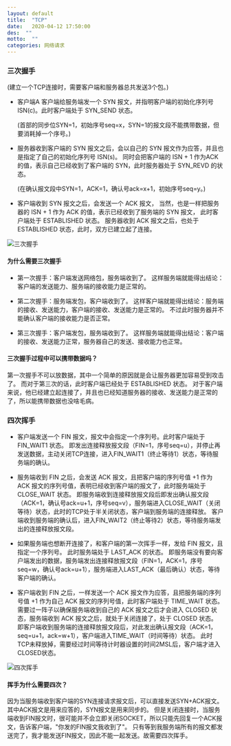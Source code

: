 ```yaml
---
layout: default
title:  "TCP"
date:   2020-04-12 17:50:00
des:  ""
motto:  ""
categories: 网络请求
---
```


### 三次握手

(建立一个TCP连接时，需要客户端和服务器总共发送3个包。)

* 客户端A 客户端给服务端发一个 SYN 报文，并指明客户端的初始化序列号 ISN(c)。此时客户端处于 SYN_SEND 状态。

    (首部的同步位SYN=1，初始序号seq=x，SYN=1的报文段不能携带数据，但要消耗掉一个序号。)

* 服务器收到客户端的 SYN 报文之后，会以自己的 SYN 报文作为应答，并且也是指定了自己的初始化序列号 ISN(s)。
同时会把客户端的 ISN + 1 作为ACK 的值，表示自己已经收到了客户端的 SYN，此时服务器处于 SYN_REVD 的状态。

    (在确认报文段中SYN=1，ACK=1，确认号ack=x+1，初始序号seq=y。)

* 客户端收到 SYN 报文之后，会发送一个 ACK 报文，
当然，也是一样把服务器的 ISN + 1 作为 ACK 的值，表示已经收到了服务端的 SYN 报文，
此时客户端处于 ESTABLISHED 状态。
服务器收到 ACK 报文之后，也处于 ESTABLISHED 状态，此时，双方已建立起了连接。

![三次握手](https://img-blog.csdn.net/20170817215133579?watermark/2/text/aHR0cDovL2Jsb2cuY3Nkbi5uZXQvdTAxMDQyOTQyNA==/font/5a6L5L2T/fontsize/400/fill/I0JBQkFCMA==/dissolve/70/gravity/SouthEast)

#### 为什么需要三次握手

* 第一次握手：客户端发送网络包，服务端收到了。
这样服务端就能得出结论：客户端的发送能力、服务端的接收能力是正常的。

* 第二次握手：服务端发包，客户端收到了。
这样客户端就能得出结论：服务端的接收、发送能力，客户端的接收、发送能力是正常的。
不过此时服务器并不能确认客户端的接收能力是否正常。

* 第三次握手：客户端发包，服务端收到了。
这样服务端就能得出结论：客户端的接收、发送能力正常，服务器自己的发送、接收能力也正常。

#### 三次握手过程中可以携带数据吗？

第一次握手不可以放数据，其中一个简单的原因就是会让服务器更加容易受到攻击了。
而对于第三次的话，此时客户端已经处于 ESTABLISHED 状态。
对于客户端来说，他已经建立起连接了，并且也已经知道服务器的接收、发送能力是正常的了，所以能携带数据也没啥毛病。

### 四次挥手

* 客户端发送一个 FIN 报文，报文中会指定一个序列号。此时客户端处于 FIN_WAIT1 状态。 
  即发出连接释放报文段（FIN=1，序号seq=u），并停止再发送数据，主动关闭TCP连接，进入FIN_WAIT1（终止等待1）状态，等待服务端的确认。

* 服务端收到 FIN 之后，会发送 ACK 报文，且把客户端的序列号值 +1 作为 ACK 报文的序列号值，表明已经收到客户端的报文了，此时服务端处于 CLOSE_WAIT 状态。
  即服务端收到连接释放报文段后即发出确认报文段（ACK=1，确认号ack=u+1，序号seq=v），服务端进入CLOSE_WAIT（关闭等待）状态，此时的TCP处于半关闭状态，客户端到服务端的连接释放。
  客户端收到服务端的确认后，进入FIN_WAIT2（终止等待2）状态，等待服务端发出的连接释放报文段。
  
* 如果服务端也想断开连接了，和客户端的第一次挥手一样，发给 FIN 报文，且指定一个序列号。
  此时服务端处于 LAST_ACK 的状态。
  即服务端没有要向客户端发出的数据，服务端发出连接释放报文段（FIN=1，ACK=1，序号seq=w，确认号ack=u+1），服务端进入LAST_ACK（最后确认）状态，等待客户端的确认。
  
* 客户端收到 FIN 之后，一样发送一个 ACK 报文作为应答，且把服务端的序列号值 +1 作为自己 ACK 报文的序列号值，此时客户端处于 TIME_WAIT 状态。
  需要过一阵子以确保服务端收到自己的 ACK 报文之后才会进入 CLOSED 状态，服务端收到 ACK 报文之后，就处于关闭连接了，处于 CLOSED 状态。
  即客户端收到服务端的连接释放报文段后，对此发出确认报文段（ACK=1，seq=u+1，ack=w+1），客户端进入TIME_WAIT（时间等待）状态。
  此时TCP未释放掉，需要经过时间等待计时器设置的时间2MSL后，客户端才进入CLOSED状态。
  
![四次挥手](https://img-blog.csdn.net/20170817220955061?watermark/2/text/aHR0cDovL2Jsb2cuY3Nkbi5uZXQvdTAxMDQyOTQyNA==/font/5a6L5L2T/fontsize/400/fill/I0JBQkFCMA==/dissolve/70/gravity/SouthEast)

#### 挥手为什么需要四次？

因为当服务端收到客户端的SYN连接请求报文后，可以直接发送SYN+ACK报文。
其中ACK报文是用来应答的，SYN报文是用来同步的。
但是关闭连接时，当服务端收到FIN报文时，很可能并不会立即关闭SOCKET，所以只能先回复一个ACK报文，告诉客户端，"你发的FIN报文我收到了"。
只有等到我服务端所有的报文都发送完了，我才能发送FIN报文，因此不能一起发送。故需要四次挥手。

